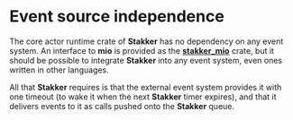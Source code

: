 # Event source independence

The core actor runtime crate of **Stakker** has no dependency on any
event system.  An interface to **mio** is provided as the
[**stakker_mio**] crate, but it should be possible to integrate
**Stakker** into any event system, even ones written in other
languages.

All that **Stakker** requires is that the external event system
provides it with one timeout (to wake it when the next **Stakker**
timer expires), and that it delivers events to it as calls pushed onto
the **Stakker** queue.

[**stakker_mio**]: https://crates.io/crates/stakker_mio
